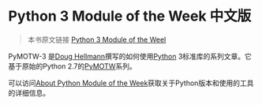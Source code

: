 # Python 3 Module of the Week 中文版

>本书原文链接 [Python 3 Module of the Weel](https://pymotw.com/3)

PyMOTW-3 是[Doug Hellmann](http://doughellmann.com/)撰写的如何使用[Python](http://www.python.org/) 3标准库的系列文章。它基于原始的Python 2.7的[PyMOTW](http://pymotw.com/2/)系列。

可以访问[About Python Module of the Week](https://pymotw.com/3/about.html)获取关于Python版本和使用的工具的详细信息。


